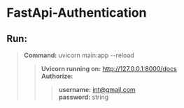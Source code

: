 # FastApi-Authentication

## Run:

> **Command:** uvicorn main:app --reload <br>
>> **Uvicorn running on:** http://127.0.0.1:8000/docs <br>
>> **Authorize:** <br>
>>> **username:** int@gmail.com <br>
>>> **password:** string <br>
